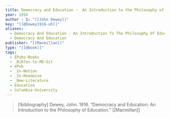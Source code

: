 ```yaml
---
title: Democracy and Education -  An Introduction to the Philosophy of Education
year: 1916
author - 1: "[[John Dewey]]"
key: "[[@Dewey1916-uh]]"
aliases:
  - Democracy And Education - An Introduction To The Philosophy Of Education
  - Democracy And Education
publisher: "[[Macmillan]]"
type: "[[@book]]"
tags:
  - EPubs-Books
  - _BibTex-to-MD-Git
  - ePub
  - _In-Notion
  - _In-Readwise
  - _New-Literature
  - Education
  - Columbia-University
---
```


> [!bibliography]
> Dewey, John. 1916. “Democracy and Education: An Introduction to the Philosophy of Education.” [[Macmillan]]